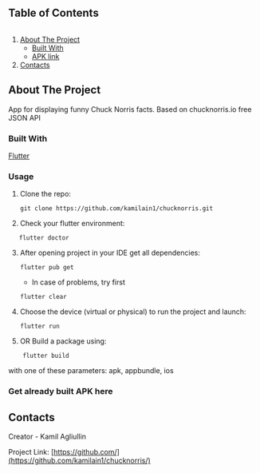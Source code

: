 

<!-- TABLE OF CONTENTS -->

  <h2 style="display: inline-block">Table of Contents</h2>
  <ol>
    <li>
      <a href="#about-the-project">About The Project</a>
      <ul>
        <li><a href="#built-with">Built With</a></li>
      </ul>
      <ul>
        <li><a href="#apk-link">APK link</a></li>
      </ul>
    </li>
    <li><a href="#contacts">Contacts</a></li>
  </ol>




<!-- ABOUT THE PROJECT -->
## About The Project

App for displaying funny Chuck Norris facts. Based on chucknorris.io free JSON API


### Built With

[Flutter](https://flutter.dev/)

### Usage
1) Clone the repo:
    ```
    git clone https://github.com/kamilain1/chucknorris.git
    ```
2) Check your flutter environment:
 ```
    flutter doctor
 ```
3) After opening project in your IDE get all dependencies:
    ```
    flutter pub get
    ```
    * In case of problems, try first
    ```
    flutter clear
    ```
   
    
4) Choose the device (virtual or physical) to run the project and launch:
    ```
    flutter run
    ```
5) OR Build a package using:
```
    flutter build
```
  with one of these parameters: apk, appbundle, ios

### Get already built APK here



<!-- CONTACTS -->
## Contacts

Creator - Kamil Agliullin

Project Link: [https://github.com/](https://github.com/kamilain1/chucknorris/)


